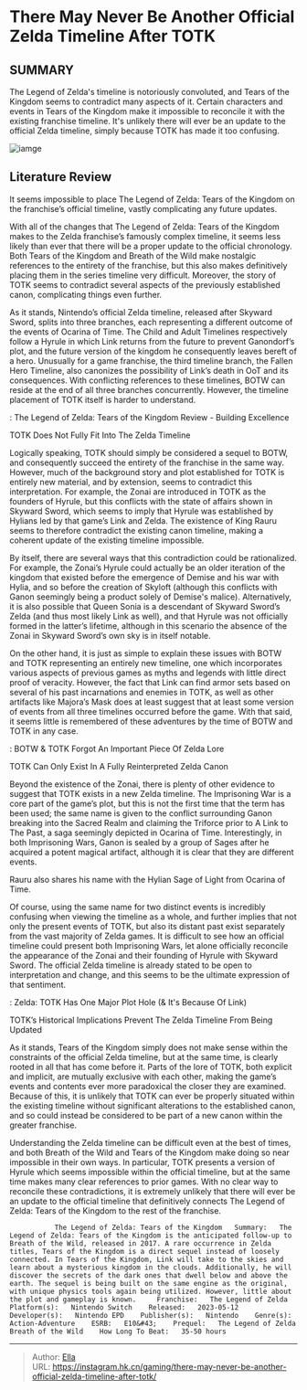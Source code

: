 # There May Never Be Another Official Zelda Timeline After TOTK


## SUMMARY 



  The Legend of Zelda&#39;s timeline is notoriously convoluted, and Tears of the Kingdom seems to contradict many aspects of it.   Certain characters and events in Tears of the Kingdom make it impossible to reconcile it with the existing franchise timeline.   It&#39;s unlikely there will ever be an update to the official Zelda timeline, simply because TOTK has made it too confusing.  

![iamge](https://static1.srcdn.com/wordpress/wp-content/uploads/2023/11/there-may-never-be-another-official-zelda-timeline-after-totk.jpg)

## Literature Review

It seems impossible to place The Legend of Zelda: Tears of the Kingdom on the franchise’s official timeline, vastly complicating any future updates.




With all of the changes that The Legend of Zelda: Tears of the Kingdom makes to the Zelda franchise’s famously complex timeline, it seems less likely than ever that there will be a proper update to the official chronology. Both Tears of the Kingdom and Breath of the Wild make nostalgic references to the entirety of the franchise, but this also makes definitively placing them in the series timeline very difficult. Moreover, the story of TOTK seems to contradict several aspects of the previously established canon, complicating things even further.




As it stands, Nintendo’s official Zelda timeline, released after Skyward Sword, splits into three branches, each representing a different outcome of the events of Ocarina of Time. The Child and Adult Timelines respectively follow a Hyrule in which Link returns from the future to prevent Ganondorf’s plot, and the future version of the kingdom he consequently leaves bereft of a hero. Unusually for a game franchise, the third timeline branch, the Fallen Hero Timeline, also canonizes the possibility of Link’s death in OoT and its consequences. With conflicting references to these timelines, BOTW can reside at the end of all three branches concurrently. However, the timeline placement of TOTK itself is harder to understand.

 : The Legend of Zelda: Tears of the Kingdom Review - Building Excellence


 TOTK Does Not Fully Fit Into The Zelda Timeline 
          




Logically speaking, TOTK should simply be considered a sequel to BOTW, and consequently succeed the entirety of the franchise in the same way. However, much of the background story and plot established for TOTK is entirely new material, and by extension, seems to contradict this interpretation. For example, the Zonai are introduced in TOTK as the founders of Hyrule, but this conflicts with the state of affairs shown in Skyward Sword, which seems to imply that Hyrule was established by Hylians led by that game’s Link and Zelda. The existence of King Rauru seems to therefore contradict the existing canon timeline, making a coherent update of the existing timeline impossible.

By itself, there are several ways that this contradiction could be rationalized. For example, the Zonai’s Hyrule could actually be an older iteration of the kingdom that existed before the emergence of Demise and his war with Hylia, and so before the creation of Skyloft (although this conflicts with Ganon seemingly being a product solely of Demise&#39;s malice). Alternatively, it is also possible that Queen Sonia is a descendant of Skyward Sword’s Zelda (and thus most likely Link as well), and that Hyrule was not officially formed in the latter’s lifetime, although in this scenario the absence of the Zonai in Skyward Sword’s own sky is in itself notable.




On the other hand, it is just as simple to explain these issues with BOTW and TOTK representing an entirely new timeline, one which incorporates various aspects of previous games as myths and legends with little direct proof of veracity. However, the fact that Link can find armor sets based on several of his past incarnations and enemies in TOTK, as well as other artifacts like Majora’s Mask does at least suggest that at least some version of events from all three timelines occurred before the game. With that said, it seems little is remembered of these adventures by the time of BOTW and TOTK in any case.

 : BOTW &amp; TOTK Forgot An Important Piece Of Zelda Lore



 TOTK Can Only Exist In A Fully Reinterpreted Zelda Canon 
          

Beyond the existence of the Zonai, there is plenty of other evidence to suggest that TOTK exists in a new Zelda timeline. The Imprisoning War is a core part of the game’s plot, but this is not the first time that the term has been used; the same name is given to the conflict surrounding Ganon breaking into the Sacred Realm and claiming the Triforce prior to A Link to The Past, a saga seemingly depicted in Ocarina of Time. Interestingly, in both Imprisoning Wars, Ganon is sealed by a group of Sages after he acquired a potent magical artifact, although it is clear that they are different events.






Rauru also shares his name with the Hylian Sage of Light from Ocarina of Time.




Of course, using the same name for two distinct events is incredibly confusing when viewing the timeline as a whole, and further implies that not only the present events of TOTK, but also its distant past exist separately from the vast majority of Zelda games. It is difficult to see how an official timeline could present both Imprisoning Wars, let alone officially reconcile the appearance of the Zonai and their founding of Hyrule with Skyward Sword. The official Zelda timeline is already stated to be open to interpretation and change, and this seems to be the ultimate expression of that sentiment.

 : Zelda: TOTK Has One Major Plot Hole (&amp; It&#39;s Because Of Link)



 TOTK’s Historical Implications Prevent The Zelda Timeline From Being Updated 
         




As it stands, Tears of the Kingdom simply does not make sense within the constraints of the official Zelda timeline, but at the same time, is clearly rooted in all that has come before it. Parts of the lore of TOTK, both explicit and implicit, are mutually exclusive with each other, making the game’s events and contents ever more paradoxical the closer they are examined. Because of this, it is unlikely that TOTK can ever be properly situated within the existing timeline without significant alterations to the established canon, and so could instead be considered to be part of a new canon within the greater franchise.

Understanding the Zelda timeline can be difficult even at the best of times, and both Breath of the Wild and Tears of the Kingdom make doing so near impossible in their own ways. In particular, TOTK presents a version of Hyrule which seems impossible within the official timeline, but at the same time makes many clear references to prior games. With no clear way to reconcile these contradictions, it is extremely unlikely that there will ever be an update to the official timeline that definitively connects The Legend of Zelda: Tears of the Kingdom to the rest of the franchise.




               The Legend of Zelda: Tears of the Kingdom   Summary:   The Legend of Zelda: Tears of the Kingdom is the anticipated follow-up to Breath of the Wild, released in 2017. A rare occurrence in Zelda titles, Tears of the Kingdom is a direct sequel instead of loosely connected. In Tears of the Kingdom, Link will take to the skies and learn about a mysterious kingdom in the clouds. Additionally, he will discover the secrets of the dark ones that dwell below and above the earth. The sequel is being built on the same engine as the original, with unique physics tools again being utilized. However, little about the plot and gameplay is known.     Franchise:   The Legend of Zelda    Platform(s):   Nintendo Switch    Released:   2023-05-12    Developer(s):   Nintendo EPD    Publisher(s):   Nintendo    Genre(s):   Action-Adventure    ESRB:   E10&#43;    Prequel:   The Legend of Zelda Breath of the Wild    How Long To Beat:   35-50 hours      

---

> Author: [Ella](https://instagram.hk.cn/)  
> URL: https://instagram.hk.cn/gaming/there-may-never-be-another-official-zelda-timeline-after-totk/  


